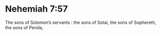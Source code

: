 # Nehemiah 7:57

The sons of Solomon’s servants : the sons of Sotai, the sons of Sophereth, the sons of Perida,
